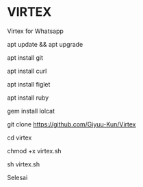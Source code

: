 # VIRTEX
Virtex for Whatsapp

apt update && apt upgrade

apt install git

apt install curl

apt install figlet

apt install ruby

gem install lolcat

git clone https://github.com/Giyuu-Kun/Virtex

cd virtex

chmod +x virtex.sh

sh virtex.sh

Selesai
